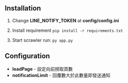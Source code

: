 ## Installation

1. Change **LINE_NOTIFY_TOKEN** at **config/config.ini**

2. Install requirement
`
pip install -r requirements.txt
`
3. Start scrawler run:
`
py app.py
`

## Configuration

- **loadPage** - 設定向前撈取頁數
- **notificationLimit** - 回覆數大於此數量即發送通知